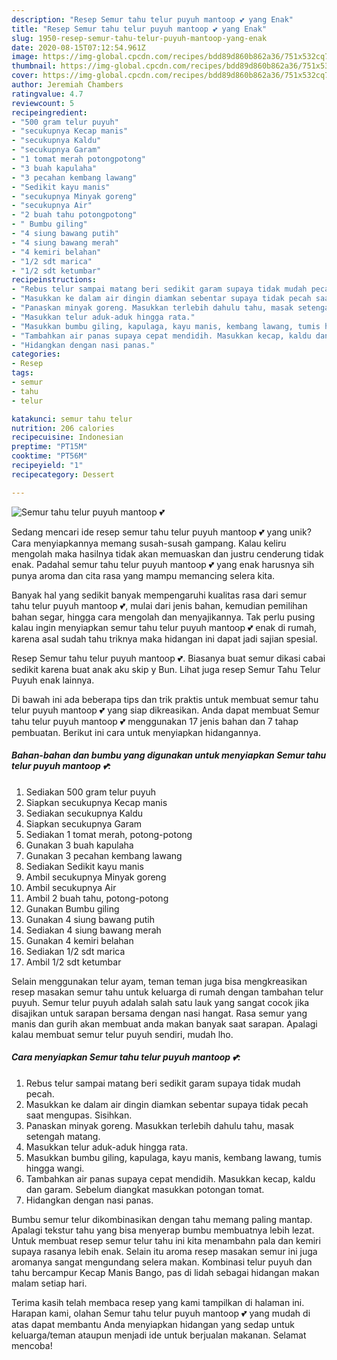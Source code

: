 ```yaml
---
description: "Resep Semur tahu telur puyuh mantoop 💕 yang Enak"
title: "Resep Semur tahu telur puyuh mantoop 💕 yang Enak"
slug: 1950-resep-semur-tahu-telur-puyuh-mantoop-yang-enak
date: 2020-08-15T07:12:54.961Z
image: https://img-global.cpcdn.com/recipes/bdd89d860b862a36/751x532cq70/semur-tahu-telur-puyuh-mantoop-💕-foto-resep-utama.jpg
thumbnail: https://img-global.cpcdn.com/recipes/bdd89d860b862a36/751x532cq70/semur-tahu-telur-puyuh-mantoop-💕-foto-resep-utama.jpg
cover: https://img-global.cpcdn.com/recipes/bdd89d860b862a36/751x532cq70/semur-tahu-telur-puyuh-mantoop-💕-foto-resep-utama.jpg
author: Jeremiah Chambers
ratingvalue: 4.7
reviewcount: 5
recipeingredient:
- "500 gram telur puyuh"
- "secukupnya Kecap manis"
- "secukupnya Kaldu"
- "secukupnya Garam"
- "1 tomat merah potongpotong"
- "3 buah kapulaha"
- "3 pecahan kembang lawang"
- "Sedikit kayu manis"
- "secukupnya Minyak goreng"
- "secukupnya Air"
- "2 buah tahu potongpotong"
- " Bumbu giling"
- "4 siung bawang putih"
- "4 siung bawang merah"
- "4 kemiri belahan"
- "1/2 sdt marica"
- "1/2 sdt ketumbar"
recipeinstructions:
- "Rebus telur sampai matang beri sedikit garam supaya tidak mudah pecah."
- "Masukkan ke dalam air dingin diamkan sebentar supaya tidak pecah saat mengupas. Sisihkan."
- "Panaskan minyak goreng. Masukkan terlebih dahulu tahu, masak setengah matang."
- "Masukkan telur aduk-aduk hingga rata."
- "Masukkan bumbu giling, kapulaga, kayu manis, kembang lawang, tumis hingga wangi."
- "Tambahkan air panas supaya cepat mendidih. Masukkan kecap, kaldu dan garam. Sebelum diangkat masukkan potongan tomat."
- "Hidangkan dengan nasi panas."
categories:
- Resep
tags:
- semur
- tahu
- telur

katakunci: semur tahu telur 
nutrition: 206 calories
recipecuisine: Indonesian
preptime: "PT15M"
cooktime: "PT56M"
recipeyield: "1"
recipecategory: Dessert

---
```



![Semur tahu telur puyuh mantoop 💕](https://img-global.cpcdn.com/recipes/bdd89d860b862a36/751x532cq70/semur-tahu-telur-puyuh-mantoop-💕-foto-resep-utama.jpg)

Sedang mencari ide resep semur tahu telur puyuh mantoop 💕 yang unik? Cara menyiapkannya memang susah-susah gampang. Kalau keliru mengolah maka hasilnya tidak akan memuaskan dan justru cenderung tidak enak. Padahal semur tahu telur puyuh mantoop 💕 yang enak harusnya sih punya aroma dan cita rasa yang mampu memancing selera kita.

Banyak hal yang sedikit banyak mempengaruhi kualitas rasa dari semur tahu telur puyuh mantoop 💕, mulai dari jenis bahan, kemudian pemilihan bahan segar, hingga cara mengolah dan menyajikannya. Tak perlu pusing kalau ingin menyiapkan semur tahu telur puyuh mantoop 💕 enak di rumah, karena asal sudah tahu triknya maka hidangan ini dapat jadi sajian spesial.

Resep Semur tahu telur puyuh mantoop 💕. Biasanya buat semur dikasi cabai sedikit karena buat anak aku skip y Bun. Lihat juga resep Semur Tahu Telur Puyuh enak lainnya.


Di bawah ini ada beberapa tips dan trik praktis untuk membuat semur tahu telur puyuh mantoop 💕 yang siap dikreasikan. Anda dapat membuat Semur tahu telur puyuh mantoop 💕 menggunakan 17 jenis bahan dan 7 tahap pembuatan. Berikut ini cara untuk menyiapkan hidangannya.

<!--inarticleads1-->

##### Bahan-bahan dan bumbu yang digunakan untuk menyiapkan Semur tahu telur puyuh mantoop 💕:

1. Sediakan 500 gram telur puyuh
1. Siapkan secukupnya Kecap manis
1. Sediakan secukupnya Kaldu
1. Siapkan secukupnya Garam
1. Sediakan 1 tomat merah, potong-potong
1. Gunakan 3 buah kapulaha
1. Gunakan 3 pecahan kembang lawang
1. Sediakan Sedikit kayu manis
1. Ambil secukupnya Minyak goreng
1. Ambil secukupnya Air
1. Ambil 2 buah tahu, potong-potong
1. Gunakan  Bumbu giling
1. Gunakan 4 siung bawang putih
1. Sediakan 4 siung bawang merah
1. Gunakan 4 kemiri belahan
1. Sediakan 1/2 sdt marica
1. Ambil 1/2 sdt ketumbar


Selain menggunakan telur ayam, teman teman juga bisa mengkreasikan resep masakan semur tahu untuk keluarga di rumah dengan tambahan telur puyuh. Semur telur puyuh adalah salah satu lauk yang sangat cocok jika disajikan untuk sarapan bersama dengan nasi hangat. Rasa semur yang manis dan gurih akan membuat anda makan banyak saat sarapan. Apalagi kalau membuat semur telur puyuh sendiri, mudah lho. 

<!--inarticleads2-->

##### Cara menyiapkan Semur tahu telur puyuh mantoop 💕:

1. Rebus telur sampai matang beri sedikit garam supaya tidak mudah pecah.
1. Masukkan ke dalam air dingin diamkan sebentar supaya tidak pecah saat mengupas. Sisihkan.
1. Panaskan minyak goreng. Masukkan terlebih dahulu tahu, masak setengah matang.
1. Masukkan telur aduk-aduk hingga rata.
1. Masukkan bumbu giling, kapulaga, kayu manis, kembang lawang, tumis hingga wangi.
1. Tambahkan air panas supaya cepat mendidih. Masukkan kecap, kaldu dan garam. Sebelum diangkat masukkan potongan tomat.
1. Hidangkan dengan nasi panas.


Bumbu semur telur dikombinasikan dengan tahu memang paling mantap. Apalagi tekstur tahu yang bisa menyerap bumbu membuatnya lebih lezat. Untuk membuat resep semur telur tahu ini kita menambahn pala dan kemiri supaya rasanya lebih enak. Selain itu aroma resep masakan semur ini juga aromanya sangat mengundang selera makan. Kombinasi telur puyuh dan tahu bercampur Kecap Manis Bango, pas di lidah sebagai hidangan makan malam setiap hari. 

Terima kasih telah membaca resep yang kami tampilkan di halaman ini. Harapan kami, olahan Semur tahu telur puyuh mantoop 💕 yang mudah di atas dapat membantu Anda menyiapkan hidangan yang sedap untuk keluarga/teman ataupun menjadi ide untuk berjualan makanan. Selamat mencoba!
